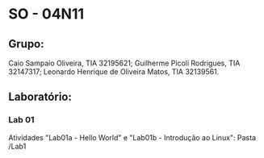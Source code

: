 # SO - 04N11

## Grupo:
 Caio Sampaio Oliveira, TIA 32195621;
 Guilherme Picoli Rodrigues, TIA 32147317;
 Leonardo Henrique de Oliveira Matos, TIA 32139561.

## Laboratório:
### Lab 01
Atividades "Lab01a - Hello World" e "Lab01b - Introdução ao Linux": Pasta /Lab1
